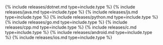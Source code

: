 {% include releases/dotnet.md type=include.type %}
{% include releases/java.md type=include.type %}
{% include releases/js.md type=include.type %}
{% include releases/python.md type=include.type %}
{% include releases/go.md type=include.type %}
{% include releases/cpp.md type=include.type %}
{% include releases/c.md type=include.type %}
{% include releases/android.md type=include.type %}
{% include releases/ios.md type=include.type %}